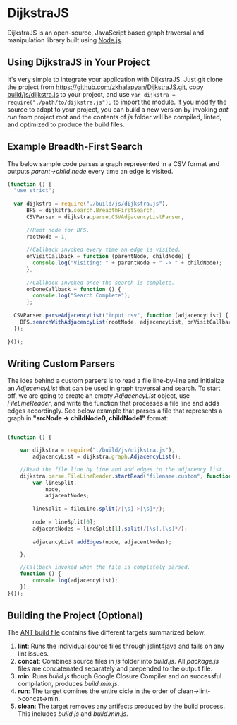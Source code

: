 DijkstraJS
==========

DijkstraJS is an open-source, JavaScript based graph traversal and manipulation library built using [Node.js](http://nodejs.org/). 

## Using DijkstraJS in Your Project
It's very simple to integrate your application with DijkstraJS. Just git clone the project from https://github.com/zkhalapyan/DijkstraJS.git, copy [build/js/dijkstra.js](https://github.com/zkhalapyan/DijkstraJS/blob/master/build/js/dijkstra.js) to your project, and use `var dijkstra = require("./path/to/dijkstra.js");` to import the module. If you modify the source to adapt to your project, you can build a new version by invoking *ant run* from project root and the contents of *js* folder will be compiled, linted, and optimized to produce the build files.  


## Example Breadth-First Search
The below sample code parses a graph represented in a CSV format and outputs *parent->child node* every time an edge is visited.

```JavaScript
(function () {
  "use strict";
  
  var dijkstra = require("./build/js/dijkstra.js"),
      BFS = dijkstra.search.BreadthFirstSearch,
      CSVParser = dijkstra.parse.CSVAdjacencyListParser,
      
      //Root node for BFS.
      rootNode = 1,
      
      //Callback invoked every time an edge is visited.
      onVisitCallback = function (parentNode, childNode) {
        console.log("Visiting: " + parentNode + " -> " + childNode);
      },
      
      //Callback invoked once the search is complete.
      onDoneCallback = function () {
        console.log("Search Complete");
      };
      
  CSVParser.parseAdjacencyList("input.csv", function (adjacencyList) {
    BFS.searchWithAdjacencyList(rootNode, adjacencyList, onVisitCallback, onDoneCallback);
  });
  
}());
```

## Writing Custom Parsers

The idea behind a custom parsers is to read a file line-by-line and initialize an *AdjacencyList* that can be used in graph traversal and search. To start off, we are going to create an empty *AdjacencyList* object, use *FileLineReader*, and write the function that processes a file line and adds edges accordingly. See below example that parses a file that represents a graph in **"srcNode -> childNode0, childNode1"** format:

```JavaScript

(function () {

    var dijkstra = require("./build/js/dijkstra.js"),
        adjacencyList = dijkstra.graph.AdjacencyList();

    //Read the file line by line and add edges to the adjacency list. 
    dijkstra.parse.FileLineReader.startRead("filename.custom", function (fileLine) {
        var lineSplit,
            node,
            adjacentNodes;
        
        lineSplit = fileLine.split(/[\s]->[\s]*/);
        
        node = lineSplit[0];
        adjacentNodes = lineSplit[1].split(/[\s],[\s]*/);
        
        adjacencyList.addEdges(node, adjacentNodes);

    }, 

    //Callback invoked when the file is completely parsed. 
    function () {
        console.log(adjacencyList);
    });
}());

```

## Building the Project (Optional) 
The [ANT build file](https://github.com/zkhalapyan/DijkstraJS/blob/master/build.xml) contains five different targets summarized below:
  1. **lint**: Runs the individual source files through [jslint4java](http://code.google.com/p/jslint4java/) and fails on any lint issues. 
  2. **concat**: Combines source files in *js* folder into *build.js*. All *package.js* files are concatenated separately and prepended to the output file.
  3. **min**: Runs *build.js* though Google Closure Compiler and on successful compilation, produces *build.min.js*. 
  4. **run**: The target comines the entire cicle in the order of clean->lint->concat->min. 
  5. **clean**: The target removes any artifects produced by the build process. This includes *build.js* and *build.min.js*.


